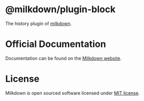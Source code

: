 # @milkdown/plugin-block

The history plugin of [milkdown](https://milkdown.dev/).

# Official Documentation

Documentation can be found on the [Milkdown website](https://milkdown.dev/plugin-block).

# License

Milkdown is open sourced software licensed under [MIT license](https://github.com/Saul-Mirone/milkdown/blob/main/LICENSE).
